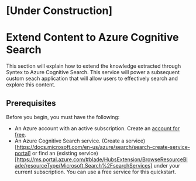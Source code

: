# [Under Construction]

# Extend Content to Azure Cognitive Search

This section will explain how to extend the knowledge extracted through Syntex to Azure Cognitive Search. This service will power a subsequent custom seach application that will allow users to effectively search and explore this content.

## Prerequisites
Before you begin, you must have the following:

- An Azure account with an active subscription. Create an [account for free](https://azure.microsoft.com/free/).
- An Azure Cognitive Search service. (Create a service)[https://docs.microsoft.com/en-us/azure/search/search-create-service-portal] or find an (existing service)[https://ms.portal.azure.com/#blade/HubsExtension/BrowseResourceBlade/resourceType/Microsoft.Search%2FsearchServices] under your current subscription. You can use a free service for this quickstart.


